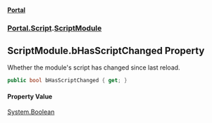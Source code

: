 #### [Portal](index.md 'index')
### [Portal.Script](Portal.Script.md 'Portal.Script').[ScriptModule](ScriptModule.md 'Portal.Script.ScriptModule')

## ScriptModule.bHasScriptChanged Property

Whether the module's script has changed since last reload.

```csharp
public bool bHasScriptChanged { get; }
```

#### Property Value
[System.Boolean](https://docs.microsoft.com/en-us/dotnet/api/System.Boolean 'System.Boolean')